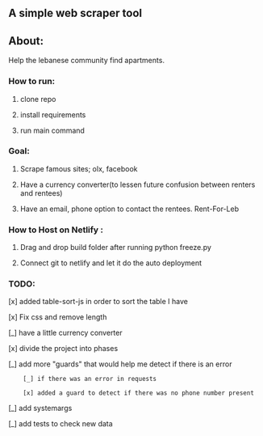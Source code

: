 ## A simple web scraper tool

## About:

Help the lebanese community find apartments.


### How to run:

1. clone repo

1. install requirements

1. run main command 

<!-- future feature: create a build command -->


### Goal:

1. Scrape famous sites; olx, facebook

1. Have a currency converter(to lessen future confusion between renters and rentees)

1. Have an email, phone option to contact the rentees. Rent-For-Leb

### How to Host on Netlify :

1. Drag and drop build folder after running python freeze.py

1. Connect git to netlify and let it do the auto deployment

### TODO:

[x] added table-sort-js in order to sort the table I have 

[x] Fix css and remove length

[_] have a little currency converter

[x] divide the project into phases

[_] add more "guards" that would help me detect if there is an error
        
        [_] if there was an error in requests

        [x] added a guard to detect if there was no phone number present
[_] add systemargs 

[_] add tests to check new data
